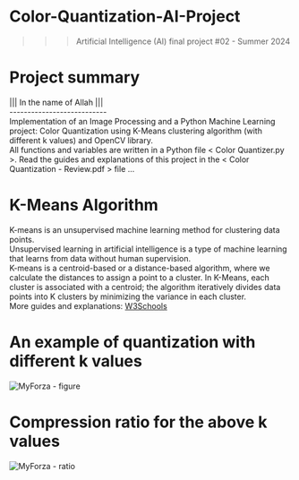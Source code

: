 ﻿# Color-Quantization-AI-Project
>>> Artificial Intelligence (AI) final project #02 - Summer 2024

# Project summary
||| In the name of Allah ||| <br />
--------------------------- <br />
Implementation of an Image Processing and a Python Machine Learning project: Color Quantization using K-Means clustering algorithm (with different k values) and OpenCV library. <br />
All functions and variables are written in a Python file < Color Quantizer.py >. Read the guides and explanations of this project in the < Color Quantization - Review.pdf > file ...

# K-Means Algorithm
K-means is an unsupervised machine learning method for clustering data points. <br />
Unsupervised learning in artificial intelligence is a type of machine learning that learns from data without human supervision. <br />
K-means is a centroid-based or a distance-based algorithm, where we calculate the distances to assign a point to a cluster. In K-Means, each cluster is associated with a centroid; the algorithm iteratively divides data points into K clusters by minimizing the variance in each cluster. <br />
More guides and explanations: [W3Schools](https://www.w3schools.com/python/python_ml_k-means.asp)

# An example of quantization with different k values
![MyForza - figure](https://github.com/user-attachments/assets/d3463466-83a2-47e7-b0d5-795c869b5a09)

# Compression ratio for the above k values
![MyForza - ratio](https://github.com/user-attachments/assets/e6ae31c1-325e-4050-a441-24ddc369d9e7)

